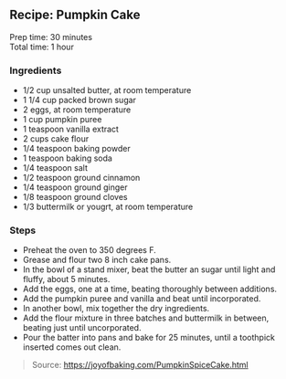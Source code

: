 ## Recipe: Pumpkin Cake
Prep time: 30 minutes  
Total time: 1 hour  


### Ingredients
 - 1/2 cup unsalted butter, at room temperature
 - 1 1/4 cup packed brown sugar
 - 2 eggs, at room temperature
 - 1 cup pumpkin puree
 - 1 teaspoon vanilla extract
 - 2 cups cake flour
 - 1/4 teaspoon baking powder
 - 1 teaspoon baking soda
 - 1/4 teaspoon salt
 - 1/2 teaspoon ground cinnamon
 - 1/4 teaspoon ground ginger
 - 1/8 teaspoon ground cloves
 - 1/3 buttermilk or yougrt, at room temperature

### Steps
 - Preheat the oven to 350 degrees F.
 - Grease and flour two 8 inch cake pans.
 - In the bowl of a stand mixer, beat the butter an sugar until light and fluffy, about 5 minutes.
 - Add the eggs, one at a time, beating thoroughly between additions.
 - Add the pumpkin puree and vanilla and beat until incorporated.
 - In another bowl, mix together the dry ingredients.
 - Add the flour mixture in three batches and buttermilk in between, beating just until uncorporated.
 - Pour the batter into pans and bake for 25 minutes, until a toothpick inserted comes out clean.

> Source: https://joyofbaking.com/PumpkinSpiceCake.html
